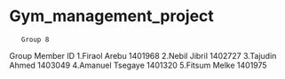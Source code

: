 # Gym_management_project
       Group 8
Group Member        ID
1.Firaol Arebu    1401968
2.Nebil Jibril    1402727
3.Tajudin Ahmed   1403049
4.Amanuel Tsegaye 1401320
5.Fitsum Melke    1401975
